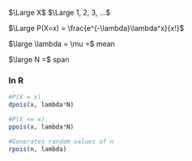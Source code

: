 $\Large X$      $\Large 1, 2, 3, ...$

$\Large P(X=x) = \frac{e^{-\lambda}\lambda^x}{x!}$

$\large \lambda = \mu =$ mean

$\large N =$ span  

### In R
```R
#P(X = x)
dpois(x, lambda*N)

#P(X <= x)
ppois(x, lambda*N)

#Generates random values of n
rpois(n, lambda)
```
